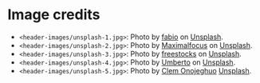 


# Image credits

* `<header-images/unsplash-1.jpg>`:
  Photo by [fabio](https://unsplash.com/@fabioha)
  on [Unsplash](https://unsplash.com/photos/oyXis2kALVg).
* `<header-images/unsplash-2.jpg>`:
  Photo by [Maximalfocus](https://unsplash.com/@maximalfocus)
  on [Unsplash](https://unsplash.com/photos/VT4rx775FT4).
* `<header-images/unsplash-3.jpg>`:
  Photo by [freestocks](https://unsplash.com/@freestocks)
  on [Unsplash](https://unsplash.com/photos/BStW5kYXw4E).
* `<header-images/unsplash-4.jpg>`:
  Photo by [Umberto](https://unsplash.com/@umby)
  on [Unsplash](https://unsplash.com/photos/FewHpO4VC9Y).
* `<header-images/unsplash-5.jpg>`:
  Photo by [Clem Onojeghuo](https://unsplash.com/@clemono)
  [Unsplash](https://unsplash.com/photos/Ud4GcZW3rOY).
